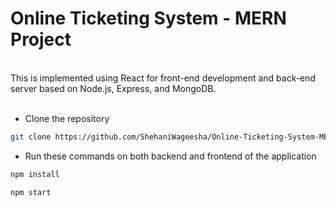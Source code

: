 # Online Ticketing System - MERN Project
<br/>
This is implemented using React for front-end development and back-end server based on Node.js, Express, and MongoDB.
<br/><br/>

* Clone the repository
```sh
git clone https://github.com/ShehaniWageesha/Online-Ticketing-System-MERN.git
```

* Run these commands on both backend and frontend of the application

```sh
npm install
```

```sh
npm start
```
